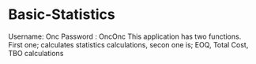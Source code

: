 # Basic-Statistics
Username: Onc Password : OncOnc  This application has two functions. First one; calculates statistics calculations, secon one is; EOQ, Total Cost, TBO calculations
